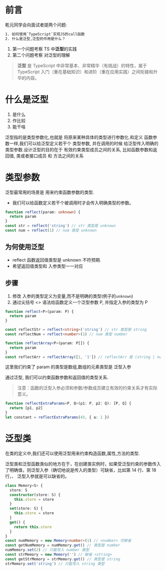 <!--
 * @Descripttion :
 * @Author       : zhangming
 * @Date         : 2021-06-26 20:46:50
 * @LastEditors  : zhangming
 * @LastEditTime : 2021-06-27 00:14:10
-->

# 前言

乾元同学会向面试者提两个问题:

```txt
1. 如何使用`TypeScript`实现JS的call函数
2. 什么是泛型,泛型的作用是什么？
```

1. 第一个问题考察 TS 中**泛型**的实践
2. 第二个问题考察 对泛型的理解

> **泛型** 是 TypeScript 中非常基本、非常精华（有挑战）的特性，属于 TypeScript 入门（重在基础知识）和进阶（重在应用实践）之间衔接和升华的内容。

# 什么是泛型

1. 是什么
2. 作比较
3. 能干啥

泛型指的是类型参数化,也就是 将原来某种具体的类型进行参数化.和定义 函数参数一样,我们可以给泛型定义若干个 类型参数, 并在调用的时候 给泛型传入明确的类型参数.设计泛型的目的在于 有效约束类型成员之间的关系, 比如函数参数和返回值, 类或者接口成员 和 方法之间的关系

# 类型参数

泛型最常用的场景是 用来约束函数参数的类型.

- 我们可以给函数定义若干个被调用时才会传入明确类型的参数。

```ts
function reflect(param: unknown) {
  return param
}
const str = reflect('string') // str 类型是 unknown
const num = reflect(1) // num 类型 unknown
```

## 为何使用泛型

- reflect 函数返回值类型是 unknown 不符预期.
- 希望返回值类型和 入参类型一一对应

## 步骤

1. 修改 入参的类型定义为变量,而不是明确的类型(例子的`unknown`)
2. 通过尖括号 <> 语法给函数定义一个泛型参数 P, 并指定入参的类型为 P

```ts
function reflect<P>(param: P) {
  return param
}

const reflectStr = reflect<string>('string') // str 类型是 string
const reflectNum = reflect<number>(1) // num 类型 number
```

```ts
function reflectArray<P>(param: P[]) {
  return param
}
const reflectArr = reflectArray([1, '1']) // reflectArr 是 (string | number)[]
```

这里我们约束了 param 的类型是数组,数组的元素类型是 泛型入参

通过泛型, 我们可以约束函数参数和返回值的类型关系.

> 注意：函数的泛型入参必须和参数/参数成员建立有效的约束关系才有实际意义。

```ts
function reflectExtraParams<P, Q>(p1: P, p2: Q): [P, Q] {
  return [p1, p2]
}
let constant = reflectExtraParams(43, { a: 1 })
```

# 泛型类

在类的定义中,我们还可以使用泛型用来约束构造函数,属性,方法的类型.

泛型类和泛型函数类似的地方在于，在创建类实例时，如果受泛型约束的参数传入了明确值，则泛型入参（确切地说是传入的类型）可缺省，比如第 14 行、第 18 行，<number>、<string> 泛型入参就是可以缺省的。

```ts
class Memory<S> {
  store: S
  constructor(store: S) {
    this.store = store
  }
  set(store: S) {
    this.store = store
  }
  get() {
    return this.store
  }
}
const numMemory = new Memory<number>(1) // <number> 可缺省
const getNumMemory = numMemory.get() // 类型是 number
numMemory.set(2) // 只能写入 number 类型
const strMemory = new Memory('') // 缺省 <string>
const getStrMemory = strMemory.get() // 类型是 string
strMemory.set('string') // 只能写入 string 类型
```
